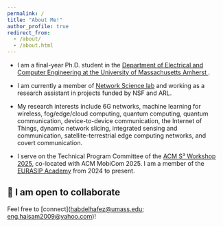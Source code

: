 ```yaml
---
permalink: /
title: "About Me!"
author_profile: true
redirect_from: 
  - /about/
  - /about.html
---
```


- I am a final-year Ph.D. student in the [Department of Electrical and Computer Engineering at the University of Massachusetts Amherst
](https://www.umass.edu/engineering/electrical-and-computer-engineering).

- I am currently a member of [Network Science lab](https://websites.umass.edu/blorenzo/research/) and working as a research assistant in projects funded by NSF and ARL.

- My research interests include 6G networks, machine learning for wireless, fog/edge/cloud computing, quantum computing, quantum communication, device-to-device communication, the Internet of Things, dynamic network slicing, integrated sensing and communication, satellite-terrestrial edge computing networks, and covert communication.

- I serve on the Technical Program Committee of the [ACM S³ Workshop 2025](https://s3.witechlab.com/#), co-located with ACM MobiCom 2025. I am a member of the [EURASIP Academy](https://academy.eurasip.org/academy-members) from 2024 to present.

## 🤝 I am open to collaborate  
Feel free to [connect](habdelhafez@umass.edu; eng.haisam2009@yahoo.com)!

